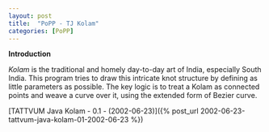 ```yaml
---
layout: post
title:  "PoPP - TJ Kolam"
categories: [PoPP]
---
```


**Introduction**

*Kolam* is the traditional and homely day-to-day art of India, especially South India. This program tries to draw this intricate knot structure by defining as little parameters as possible. The key logic is to treat a Kolam as connected points and weave a curve over it, using the extended form of Bezier curve.

[TATTVUM Java Kolam - 0.1 - (2002-06-23)]({% post_url 2002-06-23-tattvum-java-kolam-01-2002-06-23 %})

